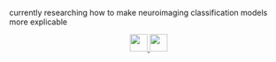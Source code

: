 currently researching how to make neuroimaging classification models more explicable 


<p align="center">
	<a href="https://www.linkedin.com/in/matiasberrios" target="_blank">
		<img height="32" width="32" src="https://cdn.simpleicons.org/linkedin/0A66C2" />
	</a>
	<a href="https://twitter.com/matiasberrioss/" target="_blank">
		<img height="32" width="32" src="https://cdn.simpleicons.org/x/ffffff"/>
	</a>
</p>
